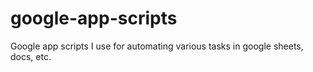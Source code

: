 # google-app-scripts
Google app scripts I use for automating various tasks in google sheets, docs, etc. 
